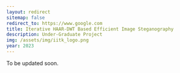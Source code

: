 ```yaml
---
layout: redirect
sitemap: false
redirect_to: https://www.google.com
title: Iterative HAAR-DWT Based Efficient Image Steganography
description: Under-Graduate Project
img: /assets/img/iitk_logo.png
year: 2023
---
```


To be updated soon.
